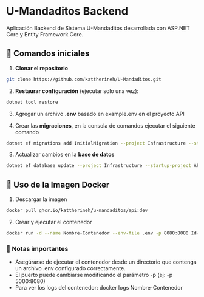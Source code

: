 # U-Mandaditos Backend

Aplicación Backend de Sistema U-Mandaditos desarrollada con ASP.NET Core y Entity Framework Core.

## 🔧 Comandos iniciales

1. **Clonar el repositorio**
```bash
git clone https://github.com/kattherineh/U-Mandaditos.git
```

2. **Restaurar configuración** (ejecutar solo una vez):
```bash
dotnet tool restore
```

3. Agregar un archivo **.env** basado en example.env en el proyecto API

4. Crear las **migraciones**, en la consola de comandos ejecutar el siguiente comando
```bash
dotnet ef migrations add InitialMigration --project Infrastructure --startup-project API
```
  
3. Actualizar cambios en la **base de datos**
```bash
dotnet ef database update --project Infrastructure --startup-project API
```  
  
## 🐳 Uso de la Imagen Docker

1. Descargar la imagen
```bash
docker pull ghcr.io/kattherineh/u-mandaditos/api:dev
``` 

2. Crear y ejecutar el contenedor
 ```bash
docker run -d --name Nombre-Contenedor --env-file .env -p 8080:8080 Id-Imagen
```

### 📌 Notas importantes

- Asegúrarse de ejecutar el contenedor desde un directorio que contenga un archivo .env configurado correctamente.
- El puerto puede cambiarse modificando el parámetro -p (ej: -p 5000:8080)
- Para ver los logs del contenedor: docker logs Nombre-Contenedor



